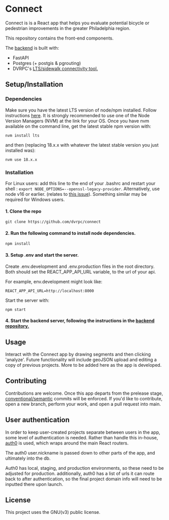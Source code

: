 # Connect
Connect is is a React app that helps you evaluate potential bicycle or pedestrian improvements in the greater Philadelphia region.

This repository contains the front-end components.

The [backend](https://github.com/dvrpc/connect-api) is built with:
* FastAPI  
* Postgres (+ postgis & pgrouting)
* DVRPC's [LTS/sidewalk connectivity tool.](https://github.com/dvrpc/LTS_island_connectivity) 

## Setup/Installation 

### Dependencies
Make sure you have the latest LTS version of node/npm installed. Follow instructions [here](https://docs.npmjs.com/downloading-and-installing-node-js-and-npm).
It is strongly recommended to use one of the Node Version Managers (NVM) at the link for your OS. Once you have nvm available on the command line, get the latest stable npm version with:

```shell
nvm install lts 
```
and then (replacing 18.x.x with whatever the latest stable version you just installed was):

```shell
nvm use 18.x.x
```

### Installation

For Linux users: add this line to the end of your .bashrc and restart your shell : `export NODE_OPTIONS=--openssl-legacy-provider`. Alternatively, use node v16 or earlier.
(relates to [this issue](https://github.com/webpack/webpack/issues/14532)). Something similar may be required for Windows users. 

#### 1. Clone the repo
```shell
git clone https://github.com/dvrpc/connect
```

#### 2. Run the following command to install node dependencies.
```shell
npm install
```

#### 3. Setup .env and start the server. 
Create .env.development and .env.production files in the root directory.
Both should set the REACT_APP_API_URL variable, to the url of your api. 

For example, env.development might look like:

```
REACT_APP_API_URL=http://localhost:8000
```

Start the server with:

```shell
npm start
```

#### 4. Start the backend server, following the instructions in the [backend repository.](https://github.com/dvrpc/connect-api)

## Usage
Interact with the Connect app by drawing segments and then clicking 'analyze'. Future functionality will include geoJSON upload and editing a copy of previous projects.
More to be added here as the app is developed.

## Contributing
Contributions are welcome. Once this app departs from the prelease stage, [conventional/semantic](https://planning-innovation-resources.ue.r.appspot.com/standards/github/) commits will be enforced.
If you'd like to contribute, open a new branch, perform your work, and open a pull request into main. 

## User authentication
In order to keep user-created projects separate between users in the app, some level of authentication is needed. 
Rather than handle this in-house, [auth0](https://auth0.com/) is used, which wraps around the main React routers. 

The auth0 user.nickname is passed down to other parts of the app, and ultimately into the db. 

Auth0 has local, staging, and production environments, so these need to be adjusted for production.
additionally, auth0 has a list of urls it can route back to after authentication, so the final project domain info 
will need to be inputted there upon launch.

## License
This project uses the GNU(v3) public license. 

